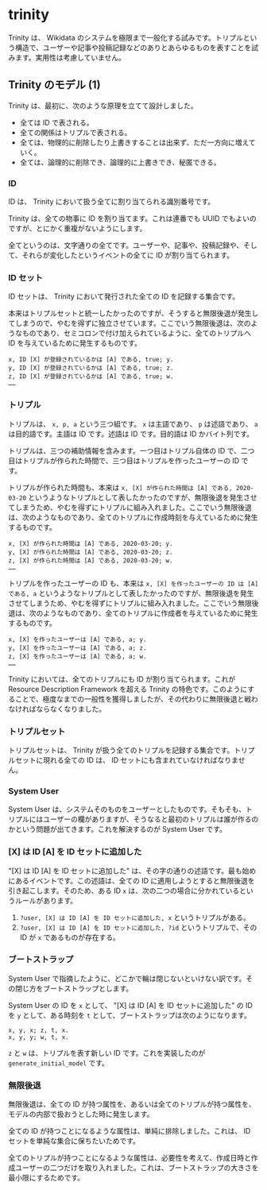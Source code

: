 # trinity

Trinity は、 Wikidata のシステムを極限まで一般化する試みです。トリプルという構造で、ユーザーや記事や投稿記録などのありとあらゆるものを表すことを試みます。実用性は考慮していません。

## Trinity のモデル (1)

Trinity は、最初に、次のような原理を立てて設計しました。

* 全ては ID で表される。
* 全ての関係はトリプルで表される。
* 全ては、物理的に削除したり上書きすることは出来ず、ただ一方向に増えていく。
* 全ては、論理的に削除でき、論理的に上書きでき、秘匿できる。

### ID

ID は、 Trinity において扱う全てに割り当てられる識別番号です。

Trinity は、全ての物事に ID を割り当てます。これは連番でも UUID でもよいのですが、とにかく重複がないようにします。

全てというのは、文字通りの全てです。ユーザーや、記事や、投稿記録や、そして、それらが変化したというイベントの全てに ID が割り当てられます。

### ID セット

ID セットは、 Trinity において発行された全ての ID を記録する集合です。

本来はトリプルセットと統一したかったのですが、そうすると無限後退が発生してしまうので、やむを得ずに独立させています。ここでいう無限後退は、次のようなものであり、セミコロンで付け加えられているように、全てのトリプルへ ID を与えているために発生するものです。

```
x, ID [X] が登録されているかは [A] である, true; y.
y, ID [X] が登録されているかは [A] である, true; z.
z, ID [X] が登録されているかは [A] である, true; w.
……
```

### トリプル

トリプルは、 `x, p, a` という三つ組です。 `x` は主語であり、 `p` は述語であり、 `a` は目的語です。主語は ID です。述語は ID です。目的語は ID かバイト列です。

トリプルは、三つの補助情報を含みます。一つ目はトリプル自体の ID で、二つ目はトリプルが作られた時間で、三つ目はトリプルを作ったユーザーの ID です。

トリプルが作られた時間も、本来は `x, [X] が作られた時間は [A] である, 2020-03-20` というようなトリプルとして表したかったのですが、無限後退を発生させてしまうため、やむを得ずにトリプルに組み入れました。ここでいう無限後退は、次のようなものであり、全てのトリプルに作成時刻を与えているために発生するものです。

```
x, [X] が作られた時間は [A] である, 2020-03-20; y.
y, [X] が作られた時間は [A] である, 2020-03-20; z.
z, [X] が作られた時間は [A] である, 2020-03-20; w.
……
```

トリプルを作ったユーザーの ID も、本来は `x, [X] を作ったユーザーの ID は [A] である, a` というようなトリプルとして表したかったのですが、無限後退を発生させてしまうため、やむを得ずにトリプルに組み入れました。ここでいう無限後退は、次のようなものであり、全てのトリプルに作成者を与えているために発生するものです。

```
x, [X] を作ったユーザーは [A] である, a; y.
y, [X] を作ったユーザーは [A] である, a; z.
z, [X] を作ったユーザーは [A] である, a; w.
……
```

Trinity においては、全てのトリプルにも ID が割り当てられます。これが Resource Description Framework を超える Trinity の特色です。このようにすることで、極度なまでの一般性を獲得しましたが、その代わりに無限後退と戦わなければならなくなりました。

### トリプルセット

トリプルセットは、 Trinity が扱う全てのトリプルを記録する集合です。トリプルセットに現れる全ての ID は、 ID セットにも含まれていなければなりません。

### System User

System User は、システムそのものをユーザーとしたものです。そもそも、トリプルにはユーザーの欄がありますが、そうなると最初のトリプルは誰が作るのかという問題が出てきます。これを解決するのが System User です。

### \[X\] は ID \[A\] を ID セットに追加した

"\[X\] は ID \[A\] を ID セットに追加した" は、その字の通りの述語です。最も始めにあるイベントです。この述語は、全ての ID に適用しようとすると無限後退を引き起こします。そのため、ある ID `x` は、次の二つの場合に分かれているというルールがあります。

1. `?user, [X] は ID [A] を ID セットに追加した, x` というトリプルがある。
2. `?user, [X] は ID [A] を ID セットに追加した, ?id` というトリプルで、その ID が `x` であるものが存在する。

### ブートストラップ

System User で指摘したように、どこかで輪は閉じないといけない訳です。その閉じ方をブートストラップとします。

System User の ID を `x` として、 "\[X\] は ID \[A\] を ID セットに追加した" の ID を `y` として、ある時刻を `t` として、ブートストラップは次のようになります。

```
x, y, x; z, t, x.
x, y, y; w, t, x.
```

`z` と `w` は、トリプルを表す新しい ID です。これを実装したのが `generate_initial_model` です。

### 無限後退

無限後退は、全ての ID が持つ属性を、あるいは全てのトリプルが持つ属性を、モデルの内部で扱おうとした時に発生します。

全ての ID が持つことになるような属性は、単純に排除しました。これは、 ID セットを単純な集合に保ちたいためです。

全てのトリプルが持つことになるような属性は、必要性を考えて、作成日時と作成ユーザーの二つだけを取り入れました。これは、ブートストラップの大きさを最小限にするためです。
